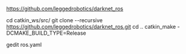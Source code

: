 https://github.com/leggedrobotics/darknet_ros


cd catkin_ws/src/
git clone --recursive https://github.com/leggedrobotics/darknet_ros.git
cd  ..
catkin_make -DCMAKE_BUILD_TYPE=Release


gedit ros.yaml 

